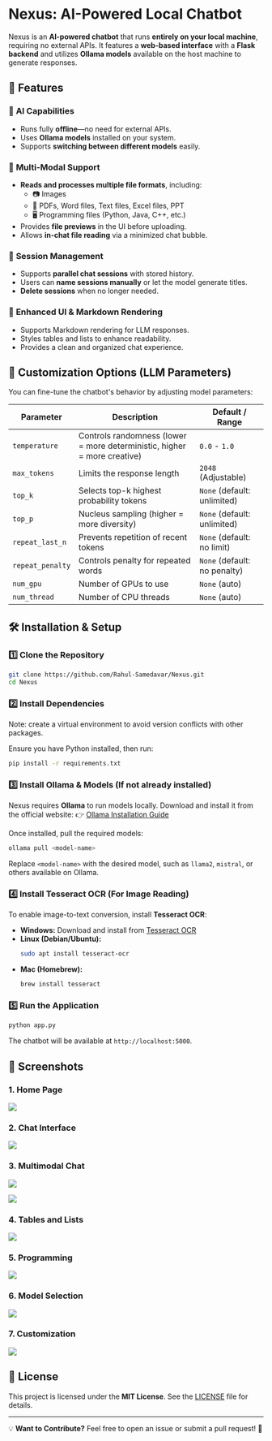 # Nexus: AI-Powered Local Chatbot

Nexus is an **AI-powered chatbot** that runs **entirely on your local machine**, requiring no external APIs. It features a **web-based interface** with a **Flask backend** and utilizes **Ollama models** available on the host machine to generate responses. 

## 🚀 Features

### 🔹 **AI Capabilities**
- Runs fully **offline**—no need for external APIs.
- Uses **Ollama models** installed on your system.
- Supports **switching between different models** easily.

### 🔹 **Multi-Modal Support**
- **Reads and processes multiple file formats**, including:
  - 📷 Images
  - 📄 PDFs, Word files, Text files, Excel files, PPT
  - 🖥️ Programming files (Python, Java, C++, etc.)
- Provides **file previews** in the UI before uploading.
- Allows **in-chat file reading** via a minimized chat bubble.

### 🔹 **Session Management**
- Supports **parallel chat sessions** with stored history.
- Users can **name sessions manually** or let the model generate titles.
- **Delete sessions** when no longer needed.

### 🔹 **Enhanced UI & Markdown Rendering**
- Supports Markdown rendering for LLM responses.
- Styles tables and lists to enhance readability.
- Provides a clean and organized chat experience.

## 🔧 Customization Options (LLM Parameters)
You can fine-tune the chatbot's behavior by adjusting model parameters:

| Parameter       | Description | Default / Range |
|---------------|-------------|----------------|
| `temperature` | Controls randomness (lower = more deterministic, higher = more creative) | `0.0` - `1.0` |
| `max_tokens` | Limits the response length | `2048` (Adjustable) |
| `top_k` | Selects top-k highest probability tokens | `None` (default: unlimited) |
| `top_p` | Nucleus sampling (higher = more diversity) | `None` (default: unlimited) |
| `repeat_last_n` | Prevents repetition of recent tokens | `None` (default: no limit) |
| `repeat_penalty` | Controls penalty for repeated words | `None` (default: no penalty) |
| `num_gpu` | Number of GPUs to use | `None` (auto) |
| `num_thread` | Number of CPU threads | `None` (auto) |

## 🛠 Installation & Setup

### 1️⃣ **Clone the Repository**
```bash
git clone https://github.com/Rahul-Samedavar/Nexus.git
cd Nexus
```

### 2️⃣ **Install Dependencies**
Note: create a virtual environment to avoid version conflicts with other packages.

Ensure you have Python installed, then run:
```bash
pip install -r requirements.txt
```

### 3️⃣ **Install Ollama & Models** (If not already installed)
Nexus requires **Ollama** to run models locally. Download and install it from the official website:
👉 [Ollama Installation Guide](https://ollama.com/download)

Once installed, pull the required models:
```bash
ollama pull <model-name>
```
Replace `<model-name>` with the desired model, such as `llama2`, `mistral`, or others available on Ollama.

### 4️⃣ **Install Tesseract OCR** (For Image Reading)
To enable image-to-text conversion, install **Tesseract OCR**:
- **Windows:** Download and install from [Tesseract OCR](https://github.com/UB-Mannheim/tesseract/wiki)
- **Linux (Debian/Ubuntu):**
  ```bash
  sudo apt install tesseract-ocr
  ```
- **Mac (Homebrew):**
  ```bash
  brew install tesseract
  ```

### 5️⃣ **Run the Application**
```bash
python app.py
```
The chatbot will be available at `http://localhost:5000`.

## 📸 Screenshots

### **1. Home Page**
![](Images/home.png)

### **2. Chat Interface**
![](Images/markdown.png)

### **3. Multimodal Chat**
![](Images/files.png)

![](Images/files2.png)

### **4. Tables and Lists**
![](Images/table.png)

### **5. Programming**
![](Images/coding.png)

### **6. Model Selection**
![](Images/models.png)

### **7. Customization**
![](Images/config.png)



## 📜 License
This project is licensed under the **MIT License**. See the [LICENSE](LICENSE) file for details.

---
💡 **Want to Contribute?** Feel free to open an issue or submit a pull request! 🚀

